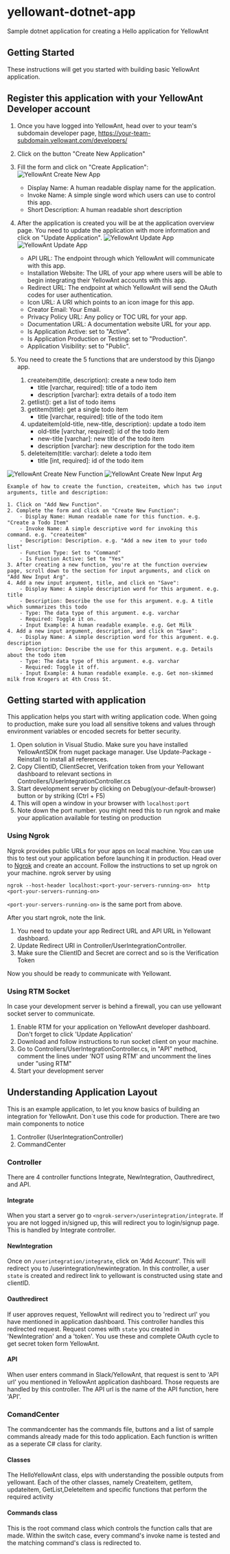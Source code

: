 # yellowant-dotnet-app

Sample dotnet application for creating a Hello application for YellowAnt

## Getting Started

These instructions will get you started with building basic YellowAnt application.

## Register this application with your YellowAnt Developer account

1. Once you have logged into YellowAnt, head over to your team's subdomain developer page, <https://your-team-subdomain.yellowant.com/developers/>

2. Click on the button "Create New Application"

3. Fill the form and click on "Create Application":
![YellowAnt Create New App](https://github.com/yellowanthq/yellowant-sample-django-app/blob/master/docs/yellowant-create-new-app.jpg "YellowAnt Create New App")
    - Display Name: A human readable display name for the application.
    - Invoke Name: A simple single word which users can use to control this app.
    - Short Description: A human readable short description

4. After the application is created you will be at the application overview page. You need to update the application with more information and click on "Update Application".
![YellowAnt Update App](https://github.com/yellowanthq/yellowant-sample-django-app/blob/master/docs/yellowant-app-overview-1.jpg "YellowAnt Update App")
![YellowAnt Update App](https://github.com/yellowanthq/yellowant-sample-django-app/blob/master/docs/yellowant-app-overview-2.jpg "YellowAnt Update App")
    - API URL: The endpoint through which YellowAnt will communicate with this app.
    - Installation Website: The URL of your app where users will be able to begin integrating their YellowAnt accounts with this app.
    - Redirect URL: The endpoint at which YellowAnt will send the OAuth codes for user authentication.
    - Icon URL: A URI which points to an icon image for this app.
    - Creator Email: Your Email.
    - Privacy Policy URL: Any policy or TOC URL for your app.
    - Documentation URL: A documentation website URL for your app.
    - Is Application Active: set to "Active".
    - Is Application Production or Testing: set to "Production".
    - Application Visibility: set to "Public".

5. You need to create the 5 functions that are understood by this Django app.
    1. createitem(title, description): create a new todo item
        - title [varchar, required]: title of a todo item
        - description [varchar]: extra details of a todo item
    2. getlist(): get a list of todo items
    3. getitem(title): get a single todo item
        - title [varchar, required]: title of the todo item
    4. updateitem(old-title, new-title, description): update a todo item
        - old-title [varchar, required]: id of the todo item
        - new-title [varchar]: new title of the todo item
        - description [varchar]: new description for the todo item
    5. deleteitem(title: varchar): delete a todo item
        - title [int, required]: id of the todo item

![YellowAnt Create New Function](https://github.com/yellowanthq/yellowant-sample-django-app/blob/master/docs/yellowant-create-new-function.jpg "YellowAnt Create New Function")
![YellowAnt Create New Input Arg](https://github.com/yellowanthq/yellowant-sample-django-app/blob/master/docs/yellowant-create-new-arg.jpg "YellowAnt Create New Input Arg")
```
Example of how to create the function, createitem, which has two input arguments, title and description:

1. Click on "Add New Function".
2. Complete the form and click on "Create New Function":
    - Display Name: Human readable name for this function. e.g. "Create a Todo Item"
    - Invoke Name: A simple descriptive word for invoking this command. e.g. "createitem"
    - Description: Description. e.g. "Add a new item to your todo list"
    - Function Type: Set to "Command"
    - Is Function Active: Set to "Yes"
3. After creating a new function, you're at the function overview page, scroll down to the section for input arguments, and click on "Add New Input Arg".
4. Add a new input argument, title, and click on "Save":
    - Display Name: A simple description word for this argument. e.g. title
    - Description: Describe the use for this argument. e.g. A title which summarizes this todo
    - Type: The data type of this argument. e.g. varchar
    - Required: Toggle it on.
    - Input Example: A human readable example. e.g. Get Milk
4. Add a new input argument, description, and click on "Save":
    - Display Name: A simple description word for this argument. e.g. description
    - Description: Describe the use for this argument. e.g. Details about the todo item
    - Type: The data type of this argument. e.g. varchar
    - Required: Toggle it off.
    - Input Example: A human readable example. e.g. Get non-skimmed milk from Krogers at 4th Cross St.
```

## Getting started with application
This application helps you start with writing application code. When going to production, make sure you load all sensitive 
tokens and values through environment variables or encoded secrets for better security.

1. Open solution in Visual Studio. Make sure you have installed YellowAntSDK from nuget package manager. Use Update-Package -Reinstall to install all references.
2. Copy ClientID, ClientSecret, Verifcation token from your Yellowant dashboard to relevant sections in 
Controllers/UserIntegrationController.cs 
3. Start development server by clicking on Debug(your-default-browser) button or by striking (Ctrl + F5)
4. This will open a window in your browser with ```localhost:port```
5. Note down the port number. you might need this to run ngrok and make your application available for testing on 
production

### Using Ngrok
Ngrok provides public URLs for your apps on local machine. You can use this to test out your application before launching 
it in production. Head over to [Ngrok](https://ngrok.com/) and create an account. Follow the instructions to set up ngrok 
on your machine. ngrok server by using 

```ngrok --host-header localhost:<port-your-servers-running-on>  http <port-your-servers-running-on>```

```<port-your-servers-running-on>``` is the same port from above.

After you start ngrok, note the link. 
1. You need to update your app Redirect URL and API URL in Yellowant dashboard. 
2. Update Redirect URI in Controller/UserIntegrationController. 
3. Make sure the ClientID and Secret are correct and so is the Verification Token
 
Now you should be ready to communicate with Yellowant.

### Using RTM Socket 
In case your development server is behind a firewall, you can use yellowant socket server to communicate.
1. Enable RTM for your application on YellowAnt developer dashboard. Don't forget to click 'Update Application'
2. Download <yellowant rtm-client> and follow instructions to run socket client on your machine.  
3. Go to Controllers/UserIntegrationController.cs, in "API" method, comment the lines under 'NOT using RTM' and uncomment
the lines under "using RTM"
4. Start your development server

## Understanding Application Layout
This is an example application, to let you know basics of building an integration for YellowAnt. Don`t use this code for production.
There are two main components to notice
1. Controller (UserIntegrationController)
2. CommandCenter
  
### Controller
There are 4 controller functions Integrate, NewIntegration, Oauthredirect, and API. 

#### Integrate
When you start a server go to ```<ngrok-server>/userintegration/integrate```. If you are not logged in/signed up, 
this will redirect you to login/signup page. This is handled by Integrate controller.

#### NewIntegration 
Once on ```/userintegration/integrate```, click on 'Add Account'. This will redirect you to /userintegration/newintegration. In this 
controller, a user `state` is created and redirect link to yellowant is constructed using state and clientID. 

#### Oauthredirect 
If user approves request, YellowAnt will redirect you to 'redirect url' you have mentioned in application dashboard. This controller
handles this redirected request. Request comes with `state` you created in 'NewIntegration' and a 'token'. You use these 
and complete OAuth cycle to get secret token form YellowAnt.

#### API 
When user enters command in Slack/YellowAnt, that request is sent to 'API url' you mentioned in YellowAnt application dashboard.
Those requests are handled by this controller. The API url is the name of the API function, here 'API'.

### ComandCenter
The commandcenter has the commands file, buttons and a list of sample commands already made for this todo application. Each function is written as a seperate C# class for clarity. 

#### Classes
The HelloYellowAnt class, elps with understanding the possible outputs from yellowant. Each of the other classes, namely Createitem, getItem, updateitem, GetList,DeleteItem and specific functions that perform the required activity

#### Commands class
This is the root command class which controls the function calls that are made. Within the switch case, every command's invoke name is tested and the matching command's class is redirected to.
